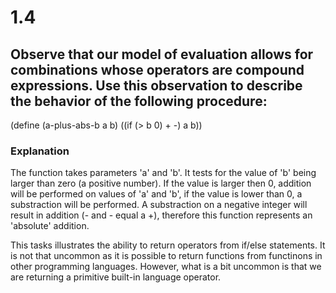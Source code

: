 # 1.4
## Observe that our model of evaluation allows for combinations whose operators are compound expressions. Use this observation to describe the behavior of the following procedure:

(define (a-plus-abs-b a b)
  ((if (> b 0) + -) a b))

### Explanation
The function takes parameters 'a' and 'b'. It tests for the value of 'b' being larger
than zero (a positive number). If the value is larger then 0, addition will be performed
on values of 'a' and 'b', if the value is lower than 0, a substraction will be performed.
A substraction on a negative integer will result in addition (- and - equal a +), therefore 
this function represents an 'absolute' addition.

This tasks illustrates the ability to return operators from if/else statements. It is not that
uncommon as it is possible to return functions from functinons in other programming languages. 
However, what is a bit uncommon is that we are returning a primitive built-in language operator.
